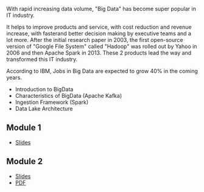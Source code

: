 With rapid increasing data volume, "Big Data" has become super popular in IT industry. 

It helps to improve products and service, with cost reduction and revenue increase, with fasterand better decision making by executive teams and a lot more. After the initial research paper in 2003, the first open-source version of "Google File System" called "Hadoop" was rolled out by Yahoo in 2006 and then Apache Spark in 2013. These 2 products lead the way and transformed this IT industry.

According to IBM, Jobs in Big Data are expected to grow 40% in the coming years.

- Introduction to BigData
- Characteristics of BigData (Apache Kafka)
- Ingestion Framework (Spark)
- Data Lake Architecture


## Module 1 

- [Slides](https://docs.google.com/presentation/d/e/2PACX-1vQ3jWnuw8LngwJ2W2zr0NRT-vlfJ1gMdJNjJHiIPWMg27tL-Qnxi54Cs6mFw4vAWZ3Sv4Mxi_0kwm-C/pub?start=false&loop=false&delayms=3000&slide=id.g2fd359e8f7b_1_0)

## Module 2

- [Slides](https://docs.google.com/presentation/d/e/2PACX-1vQ9kujhMa-J4a68JByyttzyvgK_1a1_QZi8ZKZ0XWXmWm96QntXbIOUUJ_8X9mYnFaiTGCf760-78Bh/pub?start=false&loop=false&delayms=3000)
- [PDF](https://github.com/shekharbiswas/BigData_Spark_1/blob/main/BigData%20with%20Kafka.pdf)
